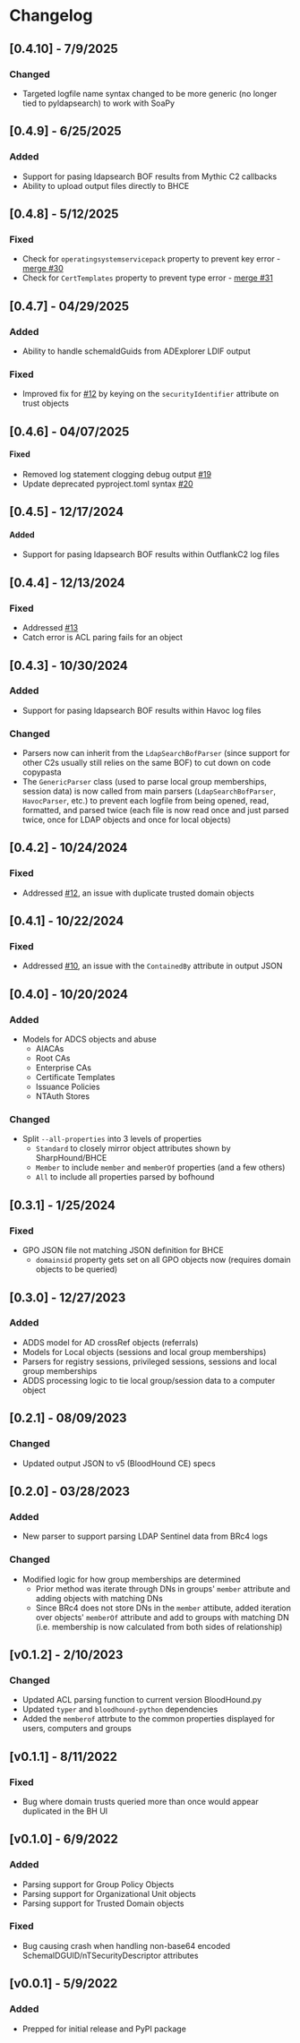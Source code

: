 # Changelog
## [0.4.10] - 7/9/2025
### Changed
- Targeted logfile name syntax changed to be more generic (no longer tied to pyldapsearch) to work with SoaPy

## [0.4.9] - 6/25/2025
### Added
- Support for pasing ldapsearch BOF results from Mythic C2 callbacks
- Ability to upload output files directly to BHCE

## [0.4.8] - 5/12/2025
### Fixed
- Check for `operatingsystemservicepack` property to prevent key error - [merge #30](https://github.com/coffeegist/bofhound/pull/30)
- Check for `CertTemplates` property to prevent type error - [merge #31](https://github.com/coffeegist/bofhound/pull/31)

## [0.4.7] - 04/29/2025
### Added
- Ability to handle schemaIdGuids from ADExplorer LDIF output

### Fixed
- Improved fix for [#12](https://github.com/coffeegist/bofhound/issues/12) by keying on the `securityIdentifier` attribute on trust objects

## [0.4.6] - 04/07/2025
#### Fixed
- Removed log statement clogging debug output [#19](https://github.com/coffeegist/bofhound/issues/19) 
- Update deprecated pyproject.toml syntax [#20](https://github.com/coffeegist/bofhound/issues/20) 

## [0.4.5] - 12/17/2024
#### Added
- Support for pasing ldapsearch BOF results within OutflankC2 log files

## [0.4.4] - 12/13/2024
### Fixed
- Addressed [#13](https://github.com/coffeegist/bofhound/issues/13)
- Catch error is ACL paring fails for an object 

## [0.4.3] - 10/30/2024
### Added
- Support for pasing ldapsearch BOF results within Havoc log files

### Changed
- Parsers now can inherit from the `LdapSearchBofParser` (since support for other C2s usually still relies on the same BOF) to cut down on code copypasta
- The `GenericParser` class (used to parse local group memberships, session data) is now called from main parsers (`LdapSearchBofParser`, `HavocParser`, etc.) to prevent each logfile from being opened, read, formatted, and parsed twice (each file is now read once and just parsed twice, once for LDAP objects and once for local objects)

## [0.4.2] - 10/24/2024
### Fixed
- Addressed [#12](https://github.com/coffeegist/bofhound/issues/12), an issue with duplicate trusted domain objects

## [0.4.1] - 10/22/2024
### Fixed
- Addressed [#10](https://github.com/coffeegist/bofhound/issues/10), an issue with the `ContainedBy` attribute in output JSON

## [0.4.0] - 10/20/2024
### Added
- Models for ADCS objects and abuse
    - AIACAs
    - Root CAs
    - Enterprise CAs
    - Certificate Templates
    - Issuance Policies
    - NTAuth Stores

### Changed
- Split `--all-properties` into 3 levels of properties
    - `Standard` to closely mirror object attributes shown by SharpHound/BHCE
    - `Member` to include `member` and `memberOf` properties (and a few others)
    - `All` to include all properties parsed by bofhound

## [0.3.1] - 1/25/2024
### Fixed
- GPO JSON file not matching JSON definition for BHCE
    - `domainsid` property gets set on all GPO objects now (requires domain objects to be queried)

## [0.3.0] - 12/27/2023
### Added
- ADDS model for AD crossRef objects (referrals)
- Models for Local objects (sessions and local group memberships) 
- Parsers for registry sessions, privileged sessions, sessions and local group memberships
- ADDS processing logic to tie local group/session data to a computer object

## [0.2.1] - 08/09/2023
### Changed
- Updated output JSON to v5 (BloodHound CE) specs

## [0.2.0] - 03/28/2023
### Added
- New parser to support parsing LDAP Sentinel data from BRc4 logs

### Changed
- Modified logic for how group memberships are determined
    - Prior method was iterate through DNs in groups' `member` attribute and adding objects with matching DNs
    - Since BRc4 does not store DNs in the `member` attibute, added iteration over objects' `memberOf` attribute and add to groups with matching DN (i.e. membership is now calculated from both sides of relationship)

## [v0.1.2] - 2/10/2023
### Changed
- Updated ACL parsing function to current version BloodHound.py
- Updated `typer` and `bloodhound-python` dependencies
- Added the `memberof` attrbute to the common properties displayed for users, computers and groups

## [v0.1.1] - 8/11/2022
### Fixed
- Bug where domain trusts queried more than once would appear duplicated in the BH UI

## [v0.1.0] - 6/9/2022
### Added
- Parsing support for Group Policy Objects
- Parsing support for Organizational Unit objects
- Parsing support for Trusted Domain objects

### Fixed
- Bug causing crash when handling non-base64 encoded SchemaIDGUID/nTSecurityDescriptor attributes

## [v0.0.1] - 5/9/2022
### Added
- Prepped for initial release and PyPI package
